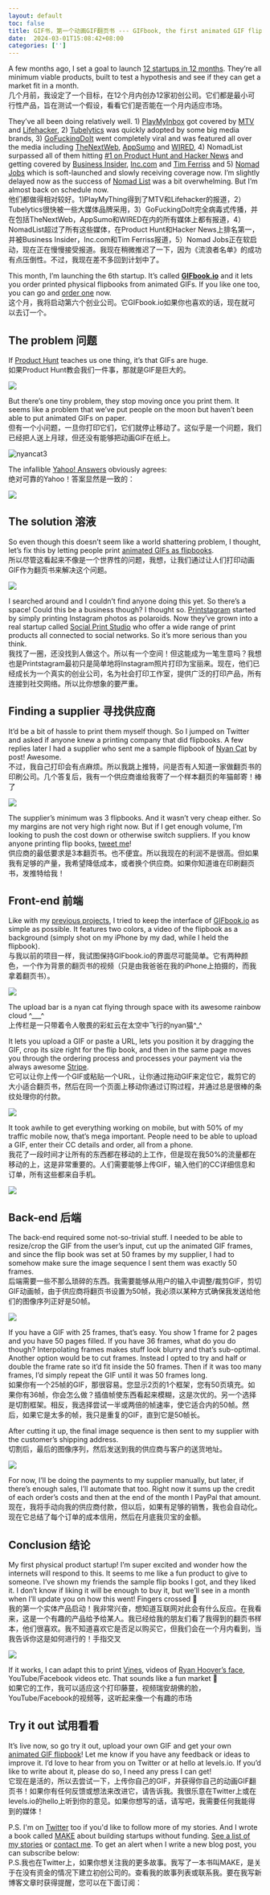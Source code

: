 ```yaml
---
layout: default
toc: false
title: GIF书，第一个动画GIF翻页书 --- GIFbook, the first animated GIF flipbook
date:  2024-03-01T15:08:42+08:00
categories: ['']
---
```



A few months ago, I set a goal to launch [12 startups in 12 months](https://levels.io/12-startups-12-months). They’re all minimum viable products, built to test a hypothesis and see if they can get a market fit in a month.  
几个月前，我设定了一个目标，在12个月内创办12家初创公司。它们都是最小可行性产品，旨在测试一个假设，看看它们是否能在一个月内适应市场。

They’ve all been doing relatively well. 1) [PlayMyInbox](http://playmyinbox.com/?ref=levels.io) got covered by [MTV](http://twitter.com/MTVartists/status/444164328321978368?ref=levels.io) and [Lifehacker](http://lifehacker.com/split-payments-air-conditioning-and-pocket-tags-1540847975?ref=levels.io), 2) [Tubelytics](http://tubelytics.com/?ref=levels.io) was quickly adopted by some big media brands, 3) [GoFuckingDoIt](http://gofuckingdoit.com/?ref=levels.io) went completely viral and was featured all over the media including [TheNextWeb](http://thenextweb.com/shareables/2014/04/29/gofuckingdoitdotcom/?ref=levels.io), [AppSumo](http://www.appsumo.com/15-awesome-tools/?ref=levels.io) and [WIRED](http://www.wired.co.uk/news/archive/2014-06/04/make-more-mischief?ref=levels.io), 4) NomadList surpassed all of them hitting [#1 on Product Hunt and Hacker News](https://levels.io/product-hunt-hacker-news-number-one/) and getting covered by [Business Insider](http://www.businessinsider.com/nomadlist-remote-work-list-2014-7?ref=levels.io), [Inc.com](http://inc.com/jessica-stillman/the-best-cities-in-the-world-for-digital-nomads.html?ref=levels.io) and [Tim Ferriss](http://facebook.com/TimFerriss/posts/10152592211767241) and 5) [Nomad Jobs](http://nomadjobs.io/?ref=levels.io) which is soft-launched and slowly receiving coverage now. I’m slightly delayed now as the success of [Nomad List](http://nomadlist.io/?ref=levels.io) was a bit overwhelming. But I’m almost back on schedule now.  
他们都做得相对较好。1)PlayMyThing得到了MTV和Lifehacker的报道，2）Tubelytics很快被一些大媒体品牌采用，3）GoFuckingDoIt完全病毒式传播，并在包括TheNextWeb，AppSumo和WIRED在内的所有媒体上都有报道，4）NomadList超过了所有这些媒体，在Product Hunt和Hacker News上排名第一，并被Business Insider，Inc.com和Tim Ferriss报道，5）Nomad Jobs正在软启动，现在正在慢慢接受报道。我现在稍微推迟了一下，因为《流浪者名单》的成功有点压倒性。不过，我现在差不多回到计划中了。

This month, I’m launching the 6th startup. It’s called **[GIFbook.io](https://gifbook.io/?ref=levels.io)** and it lets you order printed physical flipbooks from animated GIFs. If you like one too, you can go and [order one](http://gifbook.io/?ref=levels.io) now.  
这个月，我将启动第六个创业公司。它GIFbook.io如果你也喜欢的话，现在就可以去订一个。

## The problem 问题

If [Product Hunt](http://producthunt.com/?ref=levels.io) teaches us one thing, it’s that GIFs are huge.  
如果Product Hunt教会我们一件事，那就是GIF是巨大的。

![](https://levels.io/content/images/2014/10/Screenshot-2014-10-02-17.25.51-1024x878.png)

But there’s one tiny problem, they stop moving once you print them. It seems like a problem that we’ve put people on the moon but haven’t been able to put animated GIFs on paper.  
但有一个小问题，一旦你打印它们，它们就停止移动了。这似乎是一个问题，我们已经把人送上月球，但还没有能够把动画GIF在纸上。

![nyancat3](https://levels.io/content/images/2014/07/nyancat3.gif)

The infallible [Yahoo! Answers](https://answers.yahoo.com/question/index?qid=20130119191302AAyOyI6&ref=levels.io) obviously agrees:  
绝对可靠的Yahoo！答案显然是一致的：

![](https://levels.io/content/images/2014/07/Screenshot-2014-07-09-18.46.03x-942x1024.png)

## The solution 溶液

So even though this doesn’t seem like a world shattering problem, I thought, let’s fix this by letting people print [animated GIFs as flipbooks](http://gifbook.io/?ref=levels.io).  
所以尽管这看起来不像是一个世界性的问题，我想，让我们通过让人们打印动画GIF作为翻页书来解决这个问题。

![](https://levels.io/content/images/2014/07/boka.png)

I searched around and I couldn’t find anyone doing this yet. So there’s a space! Could this be a business though? I thought so. [Printstagram](http://printstagr.am/?ref=levels.io) started by simply printing Instagram photos as polaroids. Now they’ve grown into a real startup called [Social Print Studio](http://socialprintstudio.com/?ref=levels.io) who offer a wide range of print products all connected to social networks. So it’s more serious than you think.  
我找了一圈，还没找到人做这个。所以有一个空间！但这能成为一笔生意吗？我想也是Printstagram最初只是简单地将Instagram照片打印为宝丽来。现在，他们已经成长为一个真实的创业公司，名为社会打印工作室，提供广泛的打印产品，所有连接到社交网络。所以比你想象的要严重。

## Finding a supplier 寻找供应商

It’d be a bit of hassle to print them myself though. So I jumped on Twitter and asked if anyone knew a printing company that did flipbooks. A few replies later I had a supplier who sent me a sample flipbook of [Nyan Cat](http://en.wikipedia.org/wiki/Nyan_Cat?ref=levels.io) by post! Awesome.  
不过，我自己打印会有点麻烦。所以我跳上推特，问是否有人知道一家做翻页书的印刷公司。几个答复后，我有一个供应商谁给我寄了一个样本翻页的年猫邮寄！棒了

![](https://levels.io/content/images/2014/07/photo-1.jpg)

The supplier’s minimum was 3 flipbooks. And it wasn’t very cheap either. So my margins are not very high right now. But if I get enough volume, I’m looking to push the cost down or otherwise switch suppliers. If you know anyone printing flip books, [tweet me](http://twitter.com/levelsio?ref=levels.io)!  
供应商的最低要求是3本翻页书。也不便宜。所以我现在的利润不是很高。但如果我有足够的产量，我希望降低成本，或者换个供应商。如果你知道谁在印刷翻页书，发推特给我！

## Front-end 前端

Like with my [previous projects](https://levels.io/how-i-build-my-minimum-viable-products/), I tried to keep the interface of [GIFbook.io](http://gifbook.io/?ref=levels.io) as simple as possible. It features two colors, a video of the flipbook as a background (simply shot on my iPhone by my dad, while I held the flipbook).  
与我以前的项目一样，我试图保持GIFbook.io的界面尽可能简单。它有两种颜色，一个作为背景的翻页书的视频（只是由我爸爸在我的iPhone上拍摄的，而我拿着翻页书）。

![](https://levels.io/content/images/2014/10/Screenshot-2014-10-02-17.09.15x-1024x608.png)

The upload bar is a nyan cat flying through space with its awesome rainbow cloud ^\_\_\_^  
上传栏是一只带着令人敬畏的彩虹云在太空中飞行的nyan猫^\_^

It lets you upload a GIF or paste a URL, lets you position it by dragging the GIF, crop its size right for the flip book, and then in the same page moves you through the ordering process and processes your payment via the always awesome [Stripe](http://stripe.com/?ref=levels.io).  
它可以让你上传一个GIF或粘贴一个URL，让你通过拖动GIF来定位它，裁剪它的大小适合翻页书，然后在同一个页面上移动你通过订购过程，并通过总是很棒的条纹处理你的付款。

![](https://levels.io/content/images/2014/10/Screenshot-2014-10-02-17.21.11-1024x643.png)

It took awhile to get everything working on mobile, but with 50% of my traffic mobile now, that’s mega important. People need to be able to upload a GIF, enter their CC details and order, all from a phone.  
我花了一段时间才让所有的东西都在移动的上工作，但是现在我50%的流量都在移动的上，这是非常重要的。人们需要能够上传GIF，输入他们的CC详细信息和订单，所有这些都来自手机。

![](https://levels.io/content/images/2014/10/a7029093-049b-4eb4-9c7d-8993a0e6cd09-1024x682.png)

## Back-end 后端

The back-end required some not-so-trivial stuff. I needed to be able to resize/crop the GIF from the user’s input, cut up the animated GIF frames, and since the flip book was set at 50 frames by my supplier, I had to somehow make sure the image sequence I sent them was exactly 50 frames.  
后端需要一些不那么琐碎的东西。我需要能够从用户的输入中调整/裁剪GIF，剪切GIF动画帧，由于供应商将翻页书设置为50帧，我必须以某种方式确保我发送给他们的图像序列正好是50帧。

![](https://levels.io/content/images/2014/10/Screenshot-2014-10-02-17.17.48-1024x519.png)

If you have a GIF with 25 frames, that’s easy. You show 1 frame for 2 pages and you have 50 pages filled. If you have 36 frames, what do you do though? Interpolating frames makes stuff look blurry and that’s sub-optimal. Another option would be to cut frames. Instead I opted to try and half or double the frame rate so it’d fit inside the 50 frames. Then if it was too many frames, I’d simply repeat the GIF until it was 50 frames long.  
如果你有一个25帧的GIF，那很容易。您显示2页的1个框架，您有50页填充。如果你有36帧，你会怎么做？插值帧使东西看起来模糊，这是次优的。另一个选择是切割框架。相反，我选择尝试一半或两倍的帧速率，使它适合内的50帧。然后，如果它是太多的帧，我只是重复的GIF，直到它是50帧长。

After cutting it up, the final image sequence is then sent to my supplier with the customer’s shipping address.  
切割后，最后的图像序列，然后发送到我的供应商与客户的送货地址。

![](https://levels.io/content/images/2014/10/Screenshot-2014-10-02-17.24.18x1-1024x719.png)

For now, I’ll be doing the payments to my supplier manually, but later, if there’s enough sales, I’ll automate that too. Right now it sums up the credit of each order’s costs and then at the end of the month I PayPal that amount.  
现在，我将手动向我的供应商付款，但以后，如果有足够的销售，我也会自动化。现在它总结了每个订单的成本信用，然后在月底我贝宝的金额。

## Conclusion 结论

My first physical product startup! I’m super excited and wonder how the internets will respond to this. It seems to me like a fun product to give to someone. I’ve shown my friends the sample flip books I got, and they liked it. I don’t know if liking it will be enough to buy it, but we’ll see in a month when I’ll update you on how this went! Fingers crossed 🙂  
我的第一个实体产品启动！我非常兴奋，想知道互联网对此会有什么反应。在我看来，这是一个有趣的产品给予给某人。我已经给我的朋友们看了我得到的翻页书样本，他们很喜欢。我不知道喜欢它是否足以购买它，但我们会在一个月内看到，当我告诉你这是如何进行的！手指交叉

![](https://levels.io/content/images/2014/10/video.gif)

If it works, I can adapt this to print [Vines](http://vine.co/?ref=levels.io), videos of [Ryan Hoover’s face](https://media.giphy.com/media/gw3I748P0dZQwKyI/giphy.gif?ref=levels.io), YouTube/Facebook videos etc. That sounds like a fun market 🙂  
如果它的工作，我可以适应这个打印藤蔓，视频瑞安胡佛的脸，YouTube/Facebook的视频等，这听起来像一个有趣的市场

## Try it out 试用看看

It’s live now, so go try it out, upload your own GIF and get your own [animated GIF flipbook](http://gifbook.io/?ref=levels.io "animated GIF flipbook")! Let me know if you have any feedback or ideas to improve it. I’d love to hear from you on Twitter or at hello at levels.io. If you’d like to write about it, please do so, I need any press I can get!  
它现在是活的，所以去尝试一下，上传你自己的GIF，并获得你自己的动画GIF翻页书！如果你有任何反馈或想法来改进它，请告诉我。我很乐意在Twitter上或在levels.io的hello上听到你的意见。如果你想写的话，请写吧，我需要任何我能得到的媒体！

P.S. I'm on [Twitter](https://twitter.com/levelsio) too if you'd like to follow more of my stories. And I wrote a book called [MAKE](https://makebook.io/) about building startups without funding. [See a list of my stories](https://levels.io/archive/) or [contact me](https://levels.io/contact-me/). To get an alert when I write a new blog post, you can subscribe below:  
P.S.我也在Twitter上，如果你想关注我的更多故事。我写了一本书叫MAKE，是关于在没有资金的情况下建立初创公司的。查看我的故事列表或联系我。要在我写新博客文章时获得提醒，您可以在下面订阅：